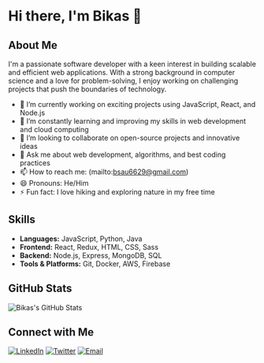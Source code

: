 # Hi there, I'm Bikas 👋

## About Me

I'm a passionate software developer with a keen interest in building scalable and efficient web applications. With a strong background in computer science and a love for problem-solving, I enjoy working on challenging projects that push the boundaries of technology.

- 🔭 I’m currently working on exciting projects using JavaScript, React, and Node.js
- 🌱 I’m constantly learning and improving my skills in web development and cloud computing
- 👯 I’m looking to collaborate on open-source projects and innovative ideas
- 💬 Ask me about web development, algorithms, and best coding practices
- 📫 How to reach me: (mailto:bsau6629@gmail.com)
- 😄 Pronouns: He/Him
- ⚡ Fun fact: I love hiking and exploring nature in my free time

## Skills

- **Languages:** JavaScript, Python, Java
- **Frontend:** React, Redux, HTML, CSS, Sass
- **Backend:** Node.js, Express, MongoDB, SQL
- **Tools & Platforms:** Git, Docker, AWS, Firebase

## GitHub Stats

![Bikas's GitHub Stats](https://github-readme-stats.vercel.app/api?username=Bikas-sh&show_icons=true&theme=radical)

## Connect with Me

[![LinkedIn](https://img.shields.io/badge/LinkedIn-blue?style=for-the-badge&logo=linkedin)](https://www.linkedin.com/in/bikash-sahoo-778400275/)
[![Twitter](https://img.shields.io/badge/Twitter-blue?style=for-the-badge&logo=twitter)](https://twitter.com/Bikas-sh)
[![Email](https://img.shields.io/badge/Email-red?style=for-the-badge&logo=gmail)](mailto:bsau6629@gmail.com)
